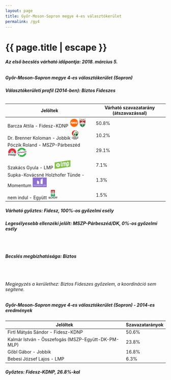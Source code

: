 ```yaml
---
layout: page
title: Győr-Moson-Sopron megye 4-es választókerület
permalink: /gy4
---
```


<h1 class="page-title">{{ page.title | escape }}</h1>

<div class="section">
    <div class="row">
          <div class="col s12"><h6><span><strong>Az első becslés várható időpontja: 2018. március 5.</strong></span></h6>
		  <h5>Győr-Moson-Sopron megye 4-es választókerület (Sopron)</h5>
<h6><strong>Választókerületi profil (2014-ben): <span id="profil">Biztos Fideszes</span></strong></h6>
<table class="striped">
              <thead>
                <tr>
                    <th>Jelöltek</th>
                    <th>Várható szavazatarány (átszavazással)</th>
                </tr>
              </thead>
              <tbody>
             <tr>
                  <td>Barcza Attila - Fidesz-KDNP <img src="images/fideszkdnp_logo.png" style="width:55px;height:30px;"></td>
				  <td id="id_fidesz">50.8%</td>
			</tr>
			<tr><td>Dr. Brenner Koloman - Jobbik <img src="images/jobbik_logo.png" style="width:23px;height:30px;"></td><td id="id_jobbik">10.2%</td></tr>
<tr>
                  <td>Póczik Roland - MSZP-Párbeszéd <img src="images/mszpparbeszed_logo.png" style="width:60px;height:30px;"></td>
				  <td id="id_baloldal">29.1%</td>
			</tr>
			<tr>
                  <td>Szakács Gyula - LMP <img src="images/lmp_logo.png" style="width:52px;height:30px;"></td>
				  <td id="lmp">7.1%</td>
			</tr>
			<tr>
				  <td>Supka-Kovácsné Holzhofer Tünde - Momentum <img src="images/momentum_logo.png" style="width:44px;height:30px;"></td>
				  <td id="id_momentum">1.3%</td>
			</tr>
<tr>
<td>nem indul -  Együtt <img src="images/egyutt_logo.png" style="width:31px;height:30px;"></td>
<td id="id_egyutt">1.5%</td>
</tr>                
              </tbody>
            </table>
			<h5>Várható győztes: <span id="gyoztes">Fidesz, </span><span id="esely">100%</span><span>-os győzelmi esély</span></h5>
			<h6><strong>Legesélyesebb ellenzéki jelölt: <span id="masodik">MSZP-Párbeszéd/DK, </span><span id="esely2">0%</span><span>-os győzelmi esély</span></strong></h6>
			<br/>
			<h6><strong>Becslés megbízhatósága: Biztos</strong></h6>
<br/><h6>Megjegyzés a kerülethez: Biztos Fideszes győzelem, a koordináció sem segítene.</h6>
          </div>
    </div>
</div>

<div class="section">
    <div class="row">
          <div class="col s12">
		  <h5>Győr-Moson-Sopron megye 4-es választókerület (Sopron) - 2014-es eredmények</h5>
            <table class="striped">
              <thead>
                <tr>
                    <th>Jelöltek</th>
                    <th>Szavazatarányok</th>
                </tr>
              </thead>
              <tbody>
             <tr>
                  <td>Firtl Mátyás Sándor - Fidesz-KDNP</td>
				  <td>50.6%</td>
			</tr>
			<tr>
			      <td>Kalmár István - Összefogás (MSZP-Együtt-DK-PM-MLP)</td>
				  <td>23.8%</td> 
			</tr>
			<tr>
			      <td>Gőbl Gábor - Jobbik</td>
				  <td>16.8%</td>
			</tr>
			<tr>
				  <td>Bebesi József Lajos - LMP</td>
				  <td>6.3%</td>
			</tr>                
              </tbody>
            </table>
			<h5>Győztes: Fidesz-KDNP, 26.8%-kal</h5>
          </div>
    </div>
</div>
